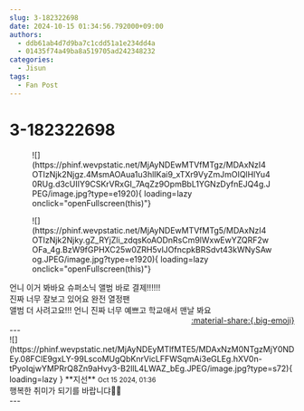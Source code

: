 ```yaml
---
slug: 3-182322698
date: 2024-10-15 01:34:56.792000+09:00
authors:
  - ddb61ab4d7d9ba7c1cdd51a1e234dd4a
  - 01435f74a49ba8a519705ad242348232
categories:
  - Jisun
tags:
  - Fan Post
---
```


# 3-182322698

<div class="post-container" markdown="1">
<div class="content-container md-sidebar__scrollwrap" markdown="1">


<figure markdown="1">
![](https://phinf.wevpstatic.net/MjAyNDEwMTVfMTgz/MDAxNzI4OTIzNjk2Njgz.4MsmAOAua1u3hlIKai9_xTXr9VyZmJmOIQlHlYu40RUg.d3cUIIY9CSKrVRxGI_7AqZz9OpmBbL1YGNzDyfnEJQ4g.JPEG/image.jpg?type=e1920){ loading=lazy onclick="openFullscreen(this)"}
</figure>

<figure markdown="1">
![](https://phinf.wevpstatic.net/MjAyNDEwMTVfMTg5/MDAxNzI4OTIzNjk2Njky.gZ_RYjZli_zdqsKoAODnRsCm9lWxwEwYZQRF2wOFa_4g.BzW9fGPHXC25w0ZRH5vlJOfncpkBRSdvt43kWNySAwog.JPEG/image.jpg?type=e1920){ loading=lazy onclick="openFullscreen(this)"}
</figure>
언니 이거 봐바요 슈퍼소닉 앨범 바로 결제!!!!!!<br>진짜 너무 잘보고 있어요 완전 열정팬 <br>앨범 더 사려고요!!! 언니 진짜 너무 예쁘고 학교애서 맨날 봐요

</div>
</div>

<div style="text-align: right;" markdown="1">
<a href="https://weverse.io/fromis9/fanpost/3-182322698" style="text-align: right;">:material-share:{.big-emoji}</a>
</div>
---

<div class="comments-container md-sidebar__scrollwrap" markdown="1">
<div class="comment" markdown="1">
<div class='id-container' markdown="1">
![](https://phinf.wevpstatic.net/MjAyNDEyMTlfMTE5/MDAxNzM0NTgzMjY0NDEy.08FClE9gxLY-99LscoMUgQbKnrVicLFFWSqmAi3eGLEg.hXV0n-tPyoIqjwYMPRrQ8Zn9aHvy3-B2llL4LWAZ_bEg.JPEG/image.jpg?type=s72){ loading=lazy }
**<span class="artist">지선</span>** <small>Oct 15 2024, 01:36</small><br>
</div>
<div class='comment-body' markdown="1">
행복한 취미가 되기를 바랍니댜🌊🍃
</div>
</div>
</div>
---
